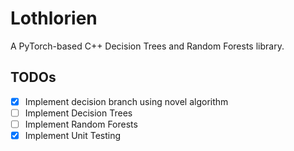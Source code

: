 # Lothlorien

A PyTorch-based C++ Decision Trees and Random Forests library.

## TODOs
- [x] Implement decision branch using novel algorithm
- [ ] Implement Decision Trees
- [ ] Implement Random Forests
- [x] Implement Unit Testing